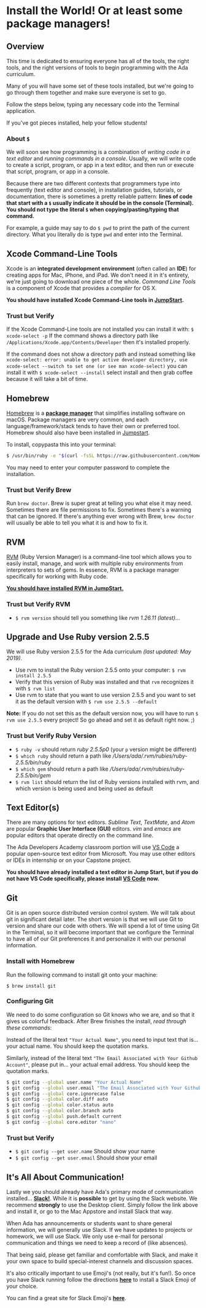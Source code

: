 # Install the World! Or at least some package managers!

## Overview

This time is dedicated to ensuring everyone has all of the tools, the right tools, and the right versions of tools to begin programming with the Ada curriculum.

Many of you will have some set of these tools installed, but we're going to go through them together and make sure everyone is set to go.

Follow the steps below, typing any necessary code into the Terminal application.

If you've got pieces installed, help your fellow students!

### About `$`

We will soon see how programming is a combination of _writing code in a text editor_ and _running commands in a console_. Usually, we will write code to create a script, program, or app in a text editor, and then run or execute that script, program, or app in a console.

Because there are two different contexts that programmers type into frequently (text editor and console), in installation guides, tutorials, or documentation, there is sometimes a pretty reliable pattern: **lines of code that start with a `$` usually indicate it should be in the console (Terminal).** **You should not type the literal `$` when copying/pasting/typing that command.**

For example, a guide may say to do `$ pwd` to print the path of the current directory. What you literally do is type `pwd` and enter into the Terminal.

## Xcode Command-Line Tools

Xcode is an **integrated development environment** (often called an **IDE**) for creating apps for Mac, iPhone, and iPad. We don't need it in it's entirety, we're just going to download one piece of the whole. _Command Line Tools_ is a component of Xcode that provides a _compiler_ for OS X.

**You should have installed Xcode Command-Line tools in [JumpStart](https://github.com/Ada-Developers-Academy/jump-start/tree/master/preparing-to-code/environment-setup#installfest).**

### Trust but Verify

If the Xcode Command-Line tools are not installed you can install it with:
`$ xcode-select -p` If the command shows a directory path like `/Applications/Xcode.app/Contents/Developer` then it's installed properly.

If the command does not show a directory path and instead something like `xcode-select: error: unable to get active developer directory, use xcode-select --switch to set one (or see man xcode-select)` you can install it with `$ xcode-select --install` select install and then grab coffee because it will take a bit of time.

## Homebrew

[Homebrew](http://brew.sh/) is a [**package manager**](https://en.wikipedia.org/wiki/Package_manager) that simplifies installing software on macOS. Package managers are very common, and each language/framework/stack tends to have their own or preferred tool.  Homebrew should also have been installed in [Jumpstart](https://github.com/Ada-Developers-Academy/jump-start/tree/master/preparing-to-code/environment-setup#installfest).

To install, copypasta this into your terminal:

```bash
$ /usr/bin/ruby -e "$(curl -fsSL https://raw.githubusercontent.com/Homebrew/install/master/install)"
```

You may need to enter your computer password to complete the installation.

### Trust but Verify Brew

Run `brew doctor`. Brew is super great at telling you what else it may need. Sometimes there are file permissions to fix. Sometimes there's a warning that can be ignored. If there's anything ever wrong with Brew, `brew doctor` will usually be able to tell you what it is and how to fix it.

## RVM

[RVM](http://rvm.io) (Ruby Version Manager) is a command-line tool which allows you to easily install, manage, and work with multiple ruby environments from interpreters to sets of gems. In essence, RVM is a package manager specifically for working with Ruby code.

[**You should have installed RVM in JumpStart.**](https://github.com/Ada-Developers-Academy/jump-start/blob/master/lessons/07-environment-setup/notes/installfest.md)

### Trust but Verify RVM

- `$ rvm version` should tell you something like _rvm 1.26.11 (latest)..._

## Upgrade and Use Ruby version 2.5.5

We will use Ruby version 2.5.5 for the Ada curriculum _(last updated: May 2019)_.

- Use rvm to install the Ruby version 2.5.5 onto your computer: `$ rvm install 2.5.5`
- Verify that this version of Ruby was installed and that `rvm` recognizes it with `$ rvm list`
- Use rvm to state that you want to use version 2.5.5 and you want to set it as the default version with `$ rvm use 2.5.5 --default`

**Note:** If you do not set this as the default version now, you will have to run `$ rvm use 2.5.5` every project! So go ahead and set it as default right now. ;)

### Trust but Verify Ruby Version

- `$ ruby -v` should return _ruby 2.5.5p0_ (your `p` version might be different)
- `$ which ruby` should return a path like _/Users/ada/.rvm/rubies/ruby-2.5.5/bin/ruby_
- `$ which gem` should return a path like _/Users/ada/.rvm/rubies/ruby-2.5.5/bin/gem_
- `$ rvm list` should return the list of Ruby versions installed with rvm, and which version is being used and being used as default

## Text Editor(s)

There are many options for text editors. _Sublime Text_, _TextMate_, and _Atom_ are popular **Graphic User Interface (GUI)** editors. _vim_ and _emacs_ are popular editors that operate directly on the command line.

The Ada Developers Academy classroom portion will use [VS Code](https://code.visualstudio.com/) a popular open-source text editor from Microsoft.  You may use other editors or IDEs in internship or on your Capstone project.

**You should have already installed a text editor in Jump Start, but if you do not have VS Code specifically, please install [VS Code](https://code.visualstudio.com/) now.**

## Git

Git is an open source distributed version control system. We will talk about git in significant detail later. The short version is that we will use Git to version and share our code with others. We will spend a lot of time using Git in the Terminal, so it will become important that we configure the Terminal to have all of our Git preferences it and personalize it with our personal information.

### Install with Homebrew

Run the following command to install git onto your machine:

`$ brew install git`

### Configuring Git

We need to do some configuration so Git knows who we are, and so that it gives us colorful feedback. After Brew finishes the install, _read through these commands_:

Instead of the literal text `"Your Actual Name"`, you need to input text that is... your actual name. You should keep the quotation marks.

Similarly, instead of the literal text `"The Email Associated with Your Github Account"`, please put in... your actual email address. You should keep the quotation marks.

```bash
$ git config --global user.name "Your Actual Name"
$ git config --global user.email "The Email Associated with Your Github Account"
$ git config --global core.ignorecase false
$ git config --global color.diff auto
$ git config --global color.status auto
$ git config --global color.branch auto
$ git config --global push.default current
$ git config --global core.editor "nano"
```

### Trust but Verify

- `$ git config --get user.name` Should show your name
- `$ git config --get user.email` Should show your email

<!-- We now need to verify that github is set up properly.

**Exercise**
- [Complete the Github-Git Verification Exercise](exercises/github-verification.md)  -->

## It's All About Communication!

Lastly we you should already have Ada's primary mode of communication installed... [**Slack!**](https://slack.com/downloads/osx).  While it is **possible** to get by using the Slack website.  We recommend **strongly** to use the Desktop client.  Simply follow the link above and install it, or go to the Mac Appstore and install Slack that way.

When Ada has announcements or students want to share general information, we will generally use Slack.  If we have updates to projects or homework, we will use Slack.  We only use e-mail for personal communication and things we need to keep a record of (like absences).

That being said, please get familiar and comfortable with Slack, and make it your own space to build special-interest channels and discussion spaces.

It's also critically important to use Emoji's (not really, but it's fun!).  So once you have Slack running  follow the directions [**here**](https://get.slack.help/hc/en-us/articles/206870177-Create-custom-emoji) to install a Slack Emoji of your choice.

You can find a great site for Slack Emoji's [**here**](https://slackmojis.com/).
